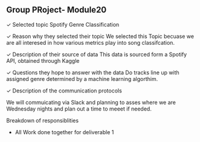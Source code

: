 ## Group PRoject- Module20


✓ Selected topic
Spotify Genre Classification 

✓ Reason why they selected their topic
We selected this Topic becuase we are all interesed in how various metrics play into song classifcation.  

✓ Description of their source of data
This data is sourced form a Spotify API, obtained through Kaggle 

✓ Questions they hope to answer with the data
Do tracks line up with assigned genre determined by a machine learning algorthim.


✓ Description of the communication protocols 

We will commuicating via Slack and planning to asses where we are Wednesday nights and plan out a time to meeet if needed.

Breakdown of responsiblities 
* All Work done together for deliverable 1
